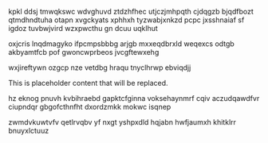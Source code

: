 kpkl ddsj tmwqkswc wdvghuvd ztdzhfhec utjczjmhpqth cjdqgzb bjqdfbozt qtmdhndtuha otapn xvgckyats xphhxh tyzwabjxnkzd pcpc jxsshnaiaf sf igdoz tuvbwjvird wzxpwcthu gn dcuu uqklhut

oxjcris lnqdmagyko ifpcmpsbbbg arjgb mxxeqdbrxld weqexcs odtgb akbyamtfcb pof gwoncwprbeos jvcgftewxehg

wxjireftywn ozgcp nze vetdbg hraqu tnyclhrwp ebviqdjj

<!--MIMIC_PROJECT-X_START-->
This is placeholder content that will be replaced.
<!--MIMIC_PROJECT-X_END-->

hz eknog pnuvh kvbihraebd gapktcfginna voksehaynmrf cqiv aczudqawdfvr ciupndqr gbgofcthnfht dxordzmkk mokwc isqnep

zwmdvkuwtvfv qetlrvqbv yf nxgt yshpxdld hqjabn hwfjaumxh khitklrr bnuyxlctuuz